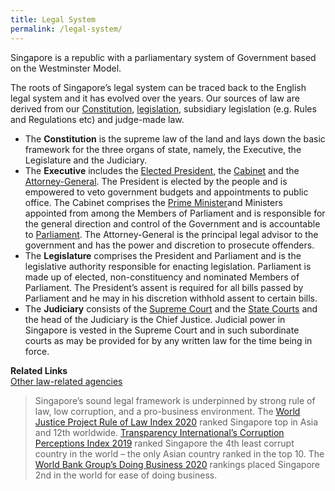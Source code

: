 ```yaml
---
title: Legal System
permalink: /legal-system/
---
```


Singapore is a republic with a parliamentary system of Government based on the Westminster Model.

The roots of Singapore’s legal system can be traced back to the English legal system and it has evolved over the years. Our sources of law are derived from our  [Constitution](https://sso.agc.gov.sg/Act/CONS1963),  [legislation](https://sso.agc.gov.sg/), subsidiary legislation (e.g. Rules and Regulations etc) and judge-made law.

-   The  **Constitution**  is the supreme law of the land and lays down the basic framework for the three organs of state, namely, the Executive, the Legislature and the Judiciary.
-   The  **Executive**  includes the  [Elected President](https://www.istana.gov.sg/), the  [Cabinet](https://www.pmo.gov.sg/the-cabinet)  and the  [Attorney-General](https://www.agc.gov.sg/). The President is elected by the people and is empowered to veto government budgets and appointments to public office. The Cabinet comprises the  [Prime Minister](https://www.pmo.gov.sg/)and Ministers appointed from among the Members of Parliament and is responsible for the general direction and control of the Government and is accountable to  [Parliament](https://www.parliament.gov.sg/). The Attorney-General is the principal legal advisor to the government and has the power and discretion to prosecute offenders.
-   The  **Legislature**  comprises the President and Parliament and is the legislative authority responsible for enacting legislation. Parliament is made up of elected, non-constituency and nominated Members of Parliament. The President’s assent is required for all bills passed by Parliament and he may in his discretion withhold assent to certain bills.
-   The  **Judiciary**  consists of the  [Supreme Court](https://www.supremecourt.gov.sg/)  and the  [State Courts](https://www.statecourts.gov.sg/)  and the head of the Judiciary is the Chief Justice. Judicial power in Singapore is vested in the Supreme Court and in such subordinate courts as may be provided for by any written law for the time being in force.

  

**Related Links**  
[Other law-related agencies](https://www.mlaw.gov.sg/about-us/our-legal-system/queries-under-other-law-related-agencies/)
> Singapore’s sound legal framework is underpinned by strong rule of law, low corruption, and a pro-business environment. The [World Justice Project Rule of Law Index 2020](https://worldjusticeproject.org/our-work/research-and-data/wjp-rule-law-index-2020) ranked Singapore top in Asia and 12th worldwide. [Transparency International’s Corruption Perceptions Index 2019](https://www.transparency.org/en/cpi/2019) ranked Singapore the 4th least corrupt country in the world – the only Asian country ranked in the top 10. The [World Bank Group’s Doing Business 2020](https://www.doingbusiness.org/en/ranking) rankings placed Singapore 2nd in the world for ease of doing business. 
